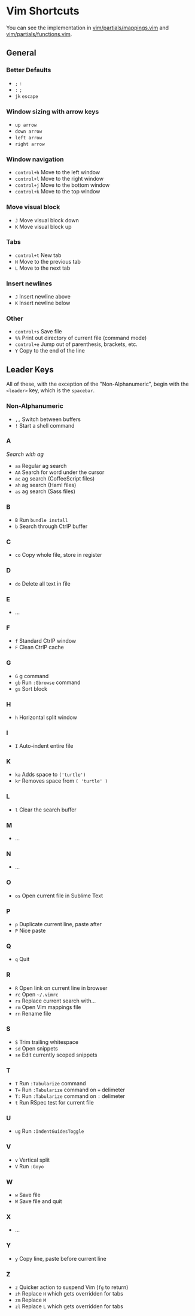 Vim Shortcuts
=============

You can see the implementation in [vim/partials/mappings.vim](https://github.com/drewbarontini/dotfiles/blob/master/vim/partials/mappings.vim) and [vim/partials/functions.vim](https://github.com/drewbarontini/dotfiles/blob/master/vim/partials/functions.vim).

General
-------

### Better Defaults

- `;` `:`
- `:` `;`
- `jk` `escape`

### Window sizing with arrow keys

- `up arrow`
- `down arrow`
- `left arrow`
- `right arrow`

### Window navigation

- `control+h` Move to the left window
- `control+l` Move to the right window
- `control+j` Move to the bottom window
- `control+k` Move to the top window

### Move visual block

- `J` Move visual block down
- `K` Move visual block up

### Tabs

- `control+t` New tab
- `H` Move to the previous tab
- `L` Move to the next tab

### Insert newlines

- `J` Insert newline above
- `K` Insert newline below

### Other

- `control+s` Save file
- `%%` Print out directory of current file (command mode)
- `control+e` Jump out of parenthesis, brackets, etc.
- `Y` Copy to the end of the line

Leader Keys
-----------

All of these, with the exception of the "Non-Alphanumeric", begin with the `<leader>` key, which is the `spacebar`.

### Non-Alphanumeric

- `,,` Switch between buffers
- `!` Start a shell command

### A

_Search with ag_

- `aa` Regular ag search
- `AA` Search for word under the cursor
- `ac` ag search (CoffeeScript files)
- `ah` ag search (Haml files)
- `as` ag search (Sass files)

### B

- `B` Run `bundle install`
- `b` Search through CtrlP buffer

### C

- `co` Copy whole file, store in register

### D

- `do` Delete all text in file

### E

- ...

### F

- `f` Standard CtrlP window
- `F` Clean CtrlP cache

### G

- `G` g command
- `gb` Run `:Gbrowse` command
- `gs` Sort block

### H

- `h` Horizontal split window

### I

- `I` Auto-indent entire file

### K

- `ka` Adds space to `('turtle')`
- `kr` Removes space from `( 'turtle' )`

### L

- `l` Clear the search buffer

### M

- ...

### N

- ...

### O

- `os` Open current file in Sublime Text

### P

- `p` Duplicate current line, paste after
- `P` Nice paste

### Q

- `q` Quit

### R

- `R` Open link on current line in browser
- `rc` Open `~/.vimrc`
- `rs` Replace current search with...
- `rm` Open Vim mappings file
- `rn` Rename file

### S

- `S` Trim trailing whitespace
- `sd` Open snippets
- `se` Edit currently scoped snippets

### T

- `T` Run `:Tabularize` command
- `T=` Run `:Tabularize` command on `=` delimeter
- `T:` Run `:Tabularize` command on `:` delimeter
- `t` Run RSpec test for current file

### U

- `ug` Run `:IndentGuidesToggle`

### V

- `v` Vertical split
- `V` Run `:Goyo`

### W

- `w` Save file
- `W` Save file and quit

### X

- ...

### Y

- `y` Copy line, paste before current line

### Z

- `z` Quicker action to suspend Vim (`fg` to return)
- `zh` Replace `H` which gets overridden for tabs
- `zm` Replace `M`
- `zl` Replace `L` which gets overridden for tabs
